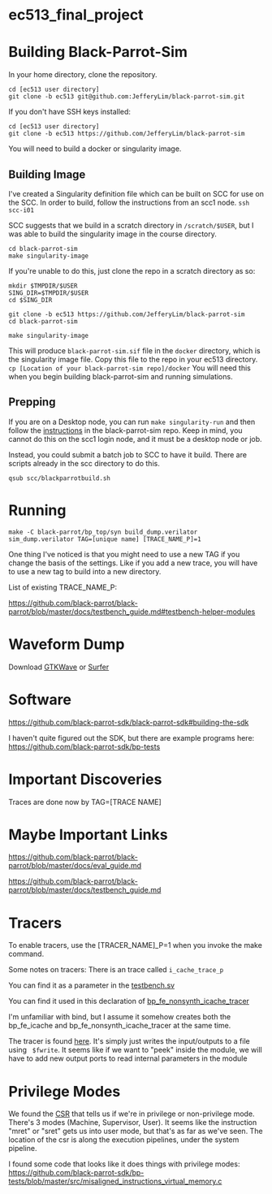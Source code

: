 # ec513_final_project

# Building Black-Parrot-Sim

In your home directory, clone the repository. 

```
cd [ec513 user directory]
git clone -b ec513 git@github.com:JefferyLim/black-parrot-sim.git
```
If you don't have SSH keys installed:
```
cd [ec513 user directory]
git clone -b ec513 https://github.com/JefferyLim/black-parrot-sim
```

You will need to build a docker or singularity image. 

## Building Image
I've created a Singularity definition file which can be built on SCC for use on the SCC. In order to build, follow the instructions from an scc1 node.
`ssh scc-i01`

SCC suggests that we build in a scratch directory in `/scratch/$USER`, but I was able to build the singularity image in the course directory.

```
cd black-parrot-sim
make singularity-image
```

If you're unable to do this, just clone the repo in a scratch directory as so:

```
mkdir $TMPDIR/$USER
SING_DIR=$TMPDIR/$USER
cd $SING_DIR

git clone -b ec513 https://github.com/JefferyLim/black-parrot-sim
cd black-parrot-sim

make singularity-image
```


This will produce `black-parrot-sim.sif` file in the `docker` directory, which is the singularity image file. Copy this file to the repo in your ec513 directory. `cp [Location of your black-parrot-sim repo]/docker` You will need this when you begin building black-parrot-sim and running simulations.

## Prepping 

If you are on a Desktop node, you can run `make singularity-run` and then follow the [instructions](https://github.com/JefferyLim/black-parrot-sim/tree/ec513#tire-kick) in the black-parrot-sim repo. Keep in mind, you cannot do this on the scc1 login node, and it must be a desktop node or job.

Instead, you could submit a batch job to SCC to have it build. There are scripts already in the scc directory to do this.

`qsub scc/blackparrotbuild.sh`

# Running 

`make -C black-parrot/bp_top/syn build_dump.verilator sim_dump.verilator TAG=[unique name] [TRACE_NAME_P]=1`

One thing I've noticed is that you might need to use a new TAG if you change the basis of the settings. Like if you add a new trace, you will have to use a new tag to build into a new directory. 

List of existing TRACE_NAME_P:

https://github.com/black-parrot/black-parrot/blob/master/docs/testbench_guide.md#testbench-helper-modules


# Waveform Dump

Download [GTKWave](https://gtkwave.sourceforge.net/) or [Surfer](https://surfer-project.org/)

# Software 

https://github.com/black-parrot-sdk/black-parrot-sdk#building-the-sdk

I haven't quite figured out the SDK, but there are example programs here: https://github.com/black-parrot-sdk/bp-tests

# Important Discoveries

Traces are done now by TAG=[TRACE NAME]

# Maybe Important Links

https://github.com/black-parrot/black-parrot/blob/master/docs/eval_guide.md

https://github.com/black-parrot/black-parrot/blob/master/docs/testbench_guide.md

# Tracers
To enable tracers, use the [TRACER_NAME]_P=1 when you invoke the make command.

Some notes on tracers:
There is an trace called `i_cache_trace_p`

You can find it as a parameter in the [testbench.sv](https://github.com/black-parrot/black-parrot/blob/45a28bf96e58f55687f8e09b2521ceada121ad95/bp_top/test/tb/bp_tethered/testbench.sv#L27)

You can find it used in this declaration of [bp_fe_nonsynth_icache_tracer](https://github.com/black-parrot/black-parrot/blob/45a28bf96e58f55687f8e09b2521ceada121ad95/bp_top/test/tb/bp_tethered/testbench.sv#L351)

I'm unfamiliar with bind, but I assume it somehow creates both the bp_fe_icache and bp_fe_nonsynth_icache_tracer at the same time.

The tracer is found [here](https://github.com/black-parrot/black-parrot/blob/45a28bf96e58f55687f8e09b2521ceada121ad95/bp_fe/test/common/bp_fe_nonsynth_icache_tracer.sv#L5). It's simply just writes the input/outputs to a file using ` $fwrite`. It seems like if we want to "peek" inside the module, we will have to add new output ports to read internal parameters in the module

# Privilege Modes

We found the [CSR](https://github.com/JefferyLim/black-parrot/blob/45a28bf96e58f55687f8e09b2521ceada121ad95/bp_be/src/v/bp_be_calculator/bp_be_csr.sv#L74) that tells us if we're in privilege or non-privilege mode. There's 3 modes (Machine, Supervisor, User). It seems like the instruction "mret" or "sret" gets us into user mode, but that's as far as we've seen.  The location of the csr is along the execution pipelines, under the system pipeline.

I found some code that looks like it does things with privilege modes: https://github.com/black-parrot-sdk/bp-tests/blob/master/src/misaligned_instructions_virtual_memory.c

